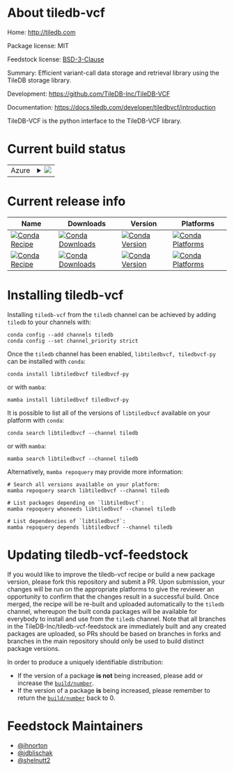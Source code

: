 About tiledb-vcf
================

Home: http://tiledb.com

Package license: MIT

Feedstock license: [BSD-3-Clause](https://github.com/TileDB-Inc/tiledb-vcf-feedstock/blob/master/LICENSE.txt)

Summary: Efficient variant-call data storage and retrieval library using the TileDB storage library.

Development: https://github.com/TileDB-Inc/TileDB-VCF

Documentation: https://docs.tiledb.com/developer/tiledbvcf/introduction

TileDB-VCF is the python interface to the TileDB-VCF library.


Current build status
====================


<table>
    
  <tr>
    <td>Azure</td>
    <td>
      <details>
        <summary>
          <a href="https://dev.azure.com/TileDB-Inc/feedstock-builds/_build/latest?definitionId=&branchName=master">
            <img src="https://dev.azure.com/TileDB-Inc/feedstock-builds/_apis/build/status/tiledb-vcf-feedstock?branchName=master">
          </a>
        </summary>
        <table>
          <thead><tr><th>Variant</th><th>Status</th></tr></thead>
          <tbody><tr>
              <td>linux_64_libdeflate1.12</td>
              <td>
                <a href="https://dev.azure.com/TileDB-Inc/feedstock-builds/_build/latest?definitionId=&branchName=master">
                  <img src="https://dev.azure.com/TileDB-Inc/feedstock-builds/_apis/build/status/tiledb-vcf-feedstock?branchName=master&jobName=linux&configuration=linux%20linux_64_libdeflate1.12" alt="variant">
                </a>
              </td>
            </tr><tr>
              <td>linux_64_libdeflate1.13</td>
              <td>
                <a href="https://dev.azure.com/TileDB-Inc/feedstock-builds/_build/latest?definitionId=&branchName=master">
                  <img src="https://dev.azure.com/TileDB-Inc/feedstock-builds/_apis/build/status/tiledb-vcf-feedstock?branchName=master&jobName=linux&configuration=linux%20linux_64_libdeflate1.13" alt="variant">
                </a>
              </td>
            </tr><tr>
              <td>linux_64_libdeflate1.14</td>
              <td>
                <a href="https://dev.azure.com/TileDB-Inc/feedstock-builds/_build/latest?definitionId=&branchName=master">
                  <img src="https://dev.azure.com/TileDB-Inc/feedstock-builds/_apis/build/status/tiledb-vcf-feedstock?branchName=master&jobName=linux&configuration=linux%20linux_64_libdeflate1.14" alt="variant">
                </a>
              </td>
            </tr><tr>
              <td>linux_64_libdeflate1.16</td>
              <td>
                <a href="https://dev.azure.com/TileDB-Inc/feedstock-builds/_build/latest?definitionId=&branchName=master">
                  <img src="https://dev.azure.com/TileDB-Inc/feedstock-builds/_apis/build/status/tiledb-vcf-feedstock?branchName=master&jobName=linux&configuration=linux%20linux_64_libdeflate1.16" alt="variant">
                </a>
              </td>
            </tr><tr>
              <td>linux_64_libdeflate1.17</td>
              <td>
                <a href="https://dev.azure.com/TileDB-Inc/feedstock-builds/_build/latest?definitionId=&branchName=master">
                  <img src="https://dev.azure.com/TileDB-Inc/feedstock-builds/_apis/build/status/tiledb-vcf-feedstock?branchName=master&jobName=linux&configuration=linux%20linux_64_libdeflate1.17" alt="variant">
                </a>
              </td>
            </tr><tr>
              <td>osx_64_libdeflate1.12</td>
              <td>
                <a href="https://dev.azure.com/TileDB-Inc/feedstock-builds/_build/latest?definitionId=&branchName=master">
                  <img src="https://dev.azure.com/TileDB-Inc/feedstock-builds/_apis/build/status/tiledb-vcf-feedstock?branchName=master&jobName=osx&configuration=osx%20osx_64_libdeflate1.12" alt="variant">
                </a>
              </td>
            </tr><tr>
              <td>osx_64_libdeflate1.13</td>
              <td>
                <a href="https://dev.azure.com/TileDB-Inc/feedstock-builds/_build/latest?definitionId=&branchName=master">
                  <img src="https://dev.azure.com/TileDB-Inc/feedstock-builds/_apis/build/status/tiledb-vcf-feedstock?branchName=master&jobName=osx&configuration=osx%20osx_64_libdeflate1.13" alt="variant">
                </a>
              </td>
            </tr><tr>
              <td>osx_64_libdeflate1.14</td>
              <td>
                <a href="https://dev.azure.com/TileDB-Inc/feedstock-builds/_build/latest?definitionId=&branchName=master">
                  <img src="https://dev.azure.com/TileDB-Inc/feedstock-builds/_apis/build/status/tiledb-vcf-feedstock?branchName=master&jobName=osx&configuration=osx%20osx_64_libdeflate1.14" alt="variant">
                </a>
              </td>
            </tr><tr>
              <td>osx_64_libdeflate1.16</td>
              <td>
                <a href="https://dev.azure.com/TileDB-Inc/feedstock-builds/_build/latest?definitionId=&branchName=master">
                  <img src="https://dev.azure.com/TileDB-Inc/feedstock-builds/_apis/build/status/tiledb-vcf-feedstock?branchName=master&jobName=osx&configuration=osx%20osx_64_libdeflate1.16" alt="variant">
                </a>
              </td>
            </tr><tr>
              <td>osx_64_libdeflate1.17</td>
              <td>
                <a href="https://dev.azure.com/TileDB-Inc/feedstock-builds/_build/latest?definitionId=&branchName=master">
                  <img src="https://dev.azure.com/TileDB-Inc/feedstock-builds/_apis/build/status/tiledb-vcf-feedstock?branchName=master&jobName=osx&configuration=osx%20osx_64_libdeflate1.17" alt="variant">
                </a>
              </td>
            </tr>
          </tbody>
        </table>
      </details>
    </td>
  </tr>
</table>

Current release info
====================

| Name | Downloads | Version | Platforms |
| --- | --- | --- | --- |
| [![Conda Recipe](https://img.shields.io/badge/recipe-libtiledbvcf-green.svg)](https://anaconda.org/tiledb/libtiledbvcf) | [![Conda Downloads](https://img.shields.io/conda/dn/tiledb/libtiledbvcf.svg)](https://anaconda.org/tiledb/libtiledbvcf) | [![Conda Version](https://img.shields.io/conda/vn/tiledb/libtiledbvcf.svg)](https://anaconda.org/tiledb/libtiledbvcf) | [![Conda Platforms](https://img.shields.io/conda/pn/tiledb/libtiledbvcf.svg)](https://anaconda.org/tiledb/libtiledbvcf) |
| [![Conda Recipe](https://img.shields.io/badge/recipe-tiledbvcf--py-green.svg)](https://anaconda.org/tiledb/tiledbvcf-py) | [![Conda Downloads](https://img.shields.io/conda/dn/tiledb/tiledbvcf-py.svg)](https://anaconda.org/tiledb/tiledbvcf-py) | [![Conda Version](https://img.shields.io/conda/vn/tiledb/tiledbvcf-py.svg)](https://anaconda.org/tiledb/tiledbvcf-py) | [![Conda Platforms](https://img.shields.io/conda/pn/tiledb/tiledbvcf-py.svg)](https://anaconda.org/tiledb/tiledbvcf-py) |

Installing tiledb-vcf
=====================

Installing `tiledb-vcf` from the `tiledb` channel can be achieved by adding `tiledb` to your channels with:

```
conda config --add channels tiledb
conda config --set channel_priority strict
```

Once the `tiledb` channel has been enabled, `libtiledbvcf, tiledbvcf-py` can be installed with `conda`:

```
conda install libtiledbvcf tiledbvcf-py
```

or with `mamba`:

```
mamba install libtiledbvcf tiledbvcf-py
```

It is possible to list all of the versions of `libtiledbvcf` available on your platform with `conda`:

```
conda search libtiledbvcf --channel tiledb
```

or with `mamba`:

```
mamba search libtiledbvcf --channel tiledb
```

Alternatively, `mamba repoquery` may provide more information:

```
# Search all versions available on your platform:
mamba repoquery search libtiledbvcf --channel tiledb

# List packages depending on `libtiledbvcf`:
mamba repoquery whoneeds libtiledbvcf --channel tiledb

# List dependencies of `libtiledbvcf`:
mamba repoquery depends libtiledbvcf --channel tiledb
```




Updating tiledb-vcf-feedstock
=============================

If you would like to improve the tiledb-vcf recipe or build a new
package version, please fork this repository and submit a PR. Upon submission,
your changes will be run on the appropriate platforms to give the reviewer an
opportunity to confirm that the changes result in a successful build. Once
merged, the recipe will be re-built and uploaded automatically to the
`tiledb` channel, whereupon the built conda packages will be available for
everybody to install and use from the `tiledb` channel.
Note that all branches in the TileDB-Inc/tiledb-vcf-feedstock are
immediately built and any created packages are uploaded, so PRs should be based
on branches in forks and branches in the main repository should only be used to
build distinct package versions.

In order to produce a uniquely identifiable distribution:
 * If the version of a package **is not** being increased, please add or increase
   the [``build/number``](https://docs.conda.io/projects/conda-build/en/latest/resources/define-metadata.html#build-number-and-string).
 * If the version of a package **is** being increased, please remember to return
   the [``build/number``](https://docs.conda.io/projects/conda-build/en/latest/resources/define-metadata.html#build-number-and-string)
   back to 0.

Feedstock Maintainers
=====================

* [@ihnorton](https://github.com/ihnorton/)
* [@jdblischak](https://github.com/jdblischak/)
* [@shelnutt2](https://github.com/shelnutt2/)

